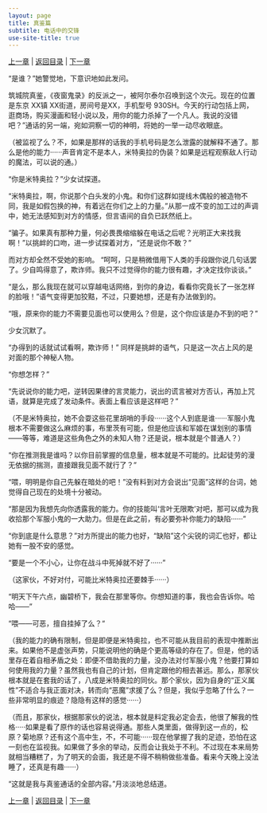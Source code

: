 ```yaml
---
layout: page
title: 真鉴篇
subtitle: 电话中的交锋
use-site-title: true
---
```


[上一章](/Novels/Rec/zhenjian-day) | [返回目录](/Novels/Rec/index) | [下一章](/Novels/Rec/dangerous-man)

“是谁？”她警觉地，下意识地如此发问。

筑城院真鉴，《夜窗鬼录》的反派之一，被阿尔泰尔召唤到这个次元。现在的位置是东京 XX镇 XX街道，房间号是XX，手机型号 930SH。今天的行动包括上网，逛商场，购买漫画和轻小说以及，用你的能力杀掉了一个凡人。我说的没错吧？”通话的另一端，宛如洞察一切的神明，将她的一举一动尽收眼底。

（被监视了么？不，如果是那样的话我的手机号码是怎么泄露的就解释不通了。那么是他的能力······声音肯定不是本人，米特奥拉的伪装？如果是远程观察敌人行动的魔法，可以说的通。）

“你是米特奥拉？”少女试探道。

“米特奥拉，啊，你说那个白头发的小鬼。和你们这群如提线木偶般的被造物不同，我是如假包换的神，有着远在你们之上的力量。”从那一成不变的加工过的声调中，她无法感知到对方的情感，但言语间的自负已跃然纸上。

“骗子。如果真有那种力量，何必畏畏缩缩躲在电话之后呢？光明正大来找我啊！”以挑衅的口吻，进一步试探着对方，“还是说你不敢？”

而对方却全然不受她的影响。
“呵呵，只是稍微借用下人类的手段跟你说几句话罢了。少自鸣得意了，欺诈师。我只不过觉得你的能力很有趣，才决定找你谈谈。”

“是么，那么我现在就可以穿越电话网络，到你的身边，看看你究竟长了一张怎样的脸哦！”语气变得更加狡黠，不过，只要她想，还是有办法做到的。

“哦，原来你的能力不需要见面也可以使用么？但是，这个你应该是办不到的吧？”

少女沉默了。

“办得到的话就试试看啊，欺诈师！” 同样是挑衅的语气，只是这一次占上风的是对面的那个神秘人物。

“你想怎样？”

“先说说你的能力吧，逆转因果律的言灵能力，说出的谎言被对方否认，再加上咒语，就算是完成了发动条件。表面上看应该是这样吧？”

（不是米特奥拉，她不会耍这些花里胡哨的手段······这个人到底是谁······军服小鬼根本不需要做这么麻烦的事，布里茨有可能，但是他应该和军姬在谋划别的事情——等等，难道是这些角色之外的未知人物？还是说，根本就是个普通人？）

“你在推测我是谁吗？以你目前掌握的信息量，根本就是不可能的。比起徒劳的漫无依据的揣测，直接跟我见面不就行了？”

“喂，明明是你自己先躲在暗处的吧！”没有料到对方会说出“见面”这样的台词，她觉得自己现在的处境十分被动。

“那是因为我想先向你透露我的能力。你的技能叫‘言叶无限欺’对吧，那可以成为我收拾那个军服小鬼的一大助力。但是在此之前，有必要弥补你能力的缺陷······”

“你到底是什么意思？”对方所提出的能力也好，“缺陷”这个尖锐的词汇也好，都让她有一股不安的感觉。

“要是一个不小心，让你在战斗中死掉就不好了······”

（这家伙，不好对付，可能比米特奥拉还要棘手······）

“明天下午六点，幽碧桥下，我会在那里等你。你想知道的事，我也会告诉你。哈哈——”

“喂——可恶，擅自挂掉了么？“

（我的能力的确有限制，但是即便是米特奥拉，也不可能从我目前的表现中推断出来。如果他不是虚张声势，只能说明他的确是个更高等级的存在了。但是，他的话里存在着自相矛盾之处：即便不借助我的力量，没办法对付军服小鬼？他要打算如何使用我的力量？虽然我也有自己的计划，但肯定跟他的相去甚远。那么，那家伙根本就是在套我的话了，八成是米特奥拉的同伙。那个家伙，因为自身的“正义属性”不适合与我正面对决，转而向“恶魔”求援了么？但是，我似乎忽略了什么？一些非常明显的痕迹？隐隐有这样的感觉······）

（而且，那家伙，根据那家伙的说法，根本就是料定我必定会去，他很了解我的性格·····如果是看了原作的话也容易说得通。那些人类里面，做得到这一点的，松原？菊地原？还有这个高中生，不，不可能······现在他掌握了我的足迹，恐怕在这一刻也在监视我。如果做了多余的举动，反而会让我处于不利。不过现在本来局势就相当糟糕了，为了明天的会面，我还是不得不稍稍做些准备。看来今天晚上没法睡了，还真是有趣······）


“这就是我与真鉴通话的全部内容。”月淡淡地总结道。



[上一章](/Novels/Rec/zhenjian-day) | [返回目录](/Novels/Rec/index) | [下一章](/Novels/Rec/dangerous-man)



<!-- UY BEGIN -->
<div id="uyan_frame"></div>
<script type="text/javascript" src="http://v2.uyan.cc/code/uyan.js"></script>
<!-- UY END -->


